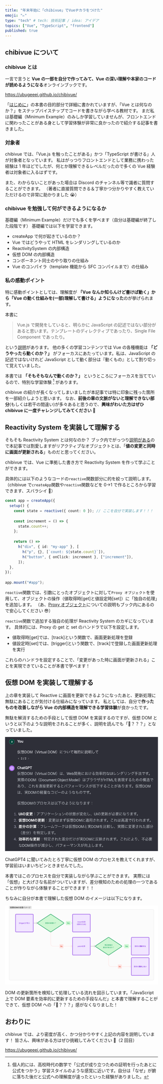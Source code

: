 ```yaml
---
title: "年末年始に「chibivue」でVueヂカラをつけた"
emoji: "✏️"
type: "tech" # tech: 技術記事 / idea: アイデア
topics: ["Vue", "TypeScript", "frontend"]
published: true
---
```


## chibivue について

### chibivue とは

一言で言うと **Vue の一部を自分で作ってみて、Vue の深い理解や本家のコードが読めるようになる**オンラインブックです。

https://ubugeeei.github.io/chibivue/

「[はじめに](https://ubugeeei.github.io/chibivue/00-introduction/010-about.html)」の本書の目的部分で詳細に書かれていますが、「Vue とは何なのか？」をステップバイステップでコードを書きながら学べる教材です。
まだ私は基礎編（Minimum Example）のみしか学習していませんが、フロントエンドに関わったことがある身として学習体験が非常に良かったので紹介する記事を書きました。

### 対象者

chibivue では、「Vue.js を触ったことがある」かつ「TypeScript が書ける」人が対象者となっています。
私はがっつりフロントエンドとして業務に携わった経験は 1 年ほどでしたが、何とか理解できるレベルだったので多くの Vue 経験者は対象者に入るはずです。

また、わからないことがあった場合は Discord のチャンネル等で識者に質問することができます。
（著者に直接質問できる＆丁寧かつ分かりやすく教えていただけるので非常に助かりました 😭）

### chibivue を勉強して何ができるようになるか

基礎編（Minimum Example）だけでも多くを学べます（自分は基礎編が終了した段階です）
基礎編では以下を学習できます。

- createApp で何が起きているのか？
- Vue ではどうやって HTML をレンダリングしているのか
- ReactivitySystem の内部構造
- 仮想 DOM の内部構造
- コンポーネント同士のやり取りの仕組み
- Vue のコンパイラ（template 機能から SFC コンパイルまで）の仕組み

### 私の感動ポイント

特に感動ポイントとしては、理解度が **「Vue なんか知らんけど書けば動く」から「Vue の動く仕組みを(一部)理解して書ける」ようになった**のが挙げられます。

本書に

> Vue.js で開発をしていると、明らかに JavaScript の記述ではない部分があると思います。テンプレートのディレクティブであったり、Single File Component であったり。

という[説明](https://ubugeeei.github.io/chibivue/00-introduction/030-vue-core-components.html#compiler)があります。
他の多くの学習コンテンツでは Vue の各種機能は **「どうやったら動くのか？」** がフォーカスにあたっています。私は、JavaScript の記述ではないけれど JavaScript として動く部分は『動くもの』として割り切って覚えていました。

本書では **「そもそもなんで動くのか？」** というところにフォーカスを当てているので、特別な学習体験 [^1] があります。

[^1]: 個人的には、高校時代の数学で「公式が成り立つための証明を行ったあとに公式をつかう」学習スタイルのような感覚に近いです。自分は「なぜ」が腑に落ちた後だと公式への理解度が違ったといった経験がありました。

chibivue の紹介が長くなってしまいましたが本記事では特に印象に残った箇所を一部紹介しようと思います。
なお、**前後の章の文脈がないと理解できない部分**(もしくは若干の間違い)が多々あると思うので、**興味がわいた方はぜひ chibivue に一度チャレンジしてみてください** 🫡

## Reactivity System を実装して理解する

そもそも Reactivity System とは何なのか？
ブック内でがっつり[説明がある](https://ubugeeei.github.io/chibivue/10-minimum-example/030-minimum-reactive.html)ので本記事では割愛しますがリアクティブなオブジェクトとは、「**値の変更と同時に画面が更新される**」ものだと思ってください。

chibivue では、Vue に準拠した書き方で Reactivity System を作って学ぶことができます。

具体的には以下のようなコードの`reactive`関数部分に的を絞って説明します。
（chibivue で`createApp`関数や`reactive`関数などを 0→1 で作るところから学習できます、スバラシイ 👏）

```ts
const app = createApp({
  setup() {
    const state = reactive({ count: 0 }); // ここを自分で実装します！！！

    const increment = () => {
      state.count++;
    };

    return () =>
      h("div", { id: "my-app" }, [
        h("p", {}, [`count: ${state.count}`]),
        h("button", { onClick: increment }, ["increment"]),
      ]);
  },
});

app.mount("#app");
```

`reactive`関数では、引数にとったオブジェクトに対して`Proxy オブジェクト`を使用して、オブジェクトの操作（値取得時[get]と値設定時[set]）に「独自の処理」を追加します。
（あ、[Proxy オブジェクト](https://developer.mozilla.org/ja/docs/Web/JavaScript/Reference/Global_Objects/Proxy)についての説明もブック内にあるので安心してください 😎）

`reactive`関数で追加する独自の処理が Reactivity System のカギになっています。
具体的には、Proxy の get と set のハンドラで以下を設定します。

- 値取得時[get]では、[track]という関数で、画面更新処理を登録
- 値設定時[set]では、[trigger]という関数で、[track]で登録した画面更新処理を実行

これらのハンドラを設定することで、「変更があった時に画面が更新される」ことを実現できていることが本書で学べます！

## 仮想 DOM を実装して理解する

上の章を実装して Reactive に画面を更新できるようになったあと、更新処理に無駄にあることが気付ける仕組みになっています。
私としては、自分で**作ったものを改善しながら Vue の内部構造を理解できる学習体験**が良かったです。

無駄を解消するための手段として仮想 DOM を実装するのですが、仮想 DOM というと以下のような説明をされることが多く、説明を読んでも「🤔？？？」となっていました。

![スクリーンショット 2024-01-11 16.32.24](/images/gpt4_20240111.png)

ChatGPT4 に聞いてみたとろ丁寧に仮想 DOM のプロセスを教えてくれますが、学習前はいまいちピンときませんでした。

本書ではこのプロセスを自分で実装しながら学ぶことができます。
実際には「仮想」と大げさな名前がついていますが、差分検知のための処理の一つであることが作りながら体験することができます！！

ちなみに自分が本書で理解した仮想 DOM のイメージは以下になります。

![image-20240111162745316](/images/image-20240111162745316.png)

DOM の更新箇所を検知して処理している流れを図示しています。「JavaScript 上で DOM 要素を効率的に更新するための手段なんだ」と本書で理解することができて、仮想 DOM への「🤔？？？」感がなくなりました！

## おわりに

chibivue では、より密度が高く、かつ分かりやすく上記の内容を説明しています！
皆さん、興味がある方はぜひ挑戦してみてください 👊（2 回目）

https://ubugeeei.github.io/chibivue/
